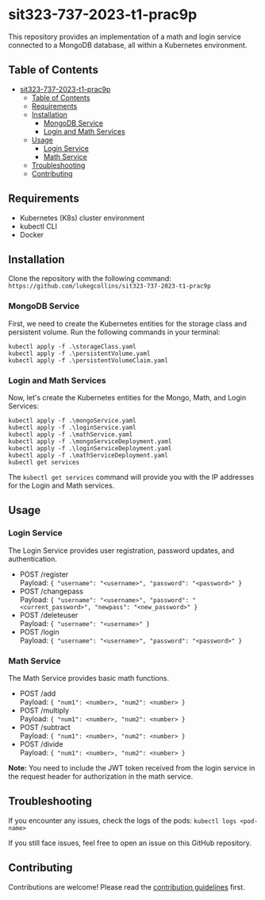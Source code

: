 # sit323-737-2023-t1-prac9p

This repository provides an implementation of a math and login service connected to a MongoDB database, all within a Kubernetes environment.

## Table of Contents
- [sit323-737-2023-t1-prac9p](#sit323-737-2023-t1-prac9p)
  - [Table of Contents](#table-of-contents)
  - [Requirements](#requirements)
  - [Installation](#installation)
    - [MongoDB Service](#mongodb-service)
    - [Login and Math Services](#login-and-math-services)
  - [Usage](#usage)
    - [Login Service](#login-service)
    - [Math Service](#math-service)
  - [Troubleshooting](#troubleshooting)
  - [Contributing](#contributing)

## Requirements
- Kubernetes (K8s) cluster environment 
- kubectl CLI
- Docker 

## Installation
Clone the repository with the following command:
`https://github.com/lukegcollins/sit323-737-2023-t1-prac9p`

### MongoDB Service
First, we need to create the Kubernetes entities for the storage class and persistent volume. Run the following commands in your terminal:
```
kubectl apply -f .\storageClass.yaml
kubectl apply -f .\persistentVolume.yaml
kubectl apply -f .\persistentVolumeClaim.yaml
```

### Login and Math Services
Now, let's create the Kubernetes entities for the Mongo, Math, and Login Services:
```
kubectl apply -f .\mongoService.yaml
kubectl apply -f .\loginService.yaml
kubectl apply -f .\mathService.yaml
kubectl apply -f .\mongoServiceDeployment.yaml
kubectl apply -f .\loginServiceDeployment.yaml
kubectl apply -f .\mathServiceDeployment.yaml
kubectl get services

```
The `kubectl get services` command will provide you with the IP addresses for the Login and Math services.

## Usage
### Login Service
The Login Service provides user registration, password updates, and authentication.

- POST /register  
  Payload: `{ "username": "<username>", "password": "<password>" }`
- POST /changepass  
  Payload: `{ "username": "<username>", "password": "<current_password>", "newpass": "<new_password>" }`
- POST /deleteuser  
  Payload: `{ "username": "<username>" }`
- POST /login  
  Payload: `{ "username": "<username>", "password": "<password>" }`

### Math Service
The Math Service provides basic math functions.

- POST /add  
  Payload: `{ "num1": <number>, "num2": <number> }`
- POST /multiply    
  Payload: `{ "num1": <number>, "num2": <number> }`
- POST /subtract  
  Payload: `{ "num1": <number>, "num2": <number> }`
- POST /divide  
  Payload: `{ "num1": <number>, "num2": <number> }`

**Note:** You need to include the JWT token received from the login service in the request header for authorization in the math service.

## Troubleshooting
If you encounter any issues, check the logs of the pods: `kubectl logs <pod-name>`


If you still face issues, feel free to open an issue on this GitHub repository.

## Contributing

Contributions are welcome! Please read the [contribution guidelines](CONTRIBUTING.md) first.

